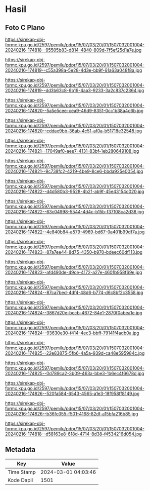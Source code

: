 # Hasil

## Foto C Plano

https://sirekap-obj-formc.kpu.go.id/2597/pemilu/pdpr/15/07/03/20/01/1507032001004-20240216-174818--95505b83-d814-4840-809d-7f5ef25d1a7e.jpg

https://sirekap-obj-formc.kpu.go.id/2597/pemilu/pdpr/15/07/03/20/01/1507032001004-20240216-174819--c55a398a-5e28-4d3e-bb9f-61a63a048f8a.jpg

https://sirekap-obj-formc.kpu.go.id/2597/pemilu/pdpr/15/07/03/20/01/1507032001004-20240216-174819--dd3b63c8-6b19-4aa3-9233-3a2c837c2364.jpg

https://sirekap-obj-formc.kpu.go.id/2597/pemilu/pdpr/15/07/03/20/01/1507032001004-20240216-174820--5a5e5cee-cea9-46d9-8351-0cc1b38a4c6b.jpg

https://sirekap-obj-formc.kpu.go.id/2597/pemilu/pdpr/15/07/03/20/01/1507032001004-20240216-174820--cddae9bb-36ab-4c51-af0a-b51718e32548.jpg

https://sirekap-obj-formc.kpu.go.id/2597/pemilu/pdpr/15/07/03/20/01/1507032001004-20240216-174821--17049af0-aee7-4131-83bf-1eb280649108.jpg

https://sirekap-obj-formc.kpu.go.id/2597/pemilu/pdpr/15/07/03/20/01/1507032001004-20240216-174821--9c738fc2-4219-4be9-8ce6-bbda925e0054.jpg

https://sirekap-obj-formc.kpu.go.id/2597/pemilu/pdpr/15/07/03/20/01/1507032001004-20240216-174822--d4d580b3-9528-4b21-ab9f-45e43154c020.jpg

https://sirekap-obj-formc.kpu.go.id/2597/pemilu/pdpr/15/07/03/20/01/1507032001004-20240216-174822--63c04998-5544-4d4c-b15b-f37108ca2d38.jpg

https://sirekap-obj-formc.kpu.go.id/2597/pemilu/pdpr/15/07/03/20/01/1507032001004-20240216-174822--4e840b84-a579-4969-bd67-0a401b99df7a.jpg

https://sirekap-obj-formc.kpu.go.id/2597/pemilu/pdpr/15/07/03/20/01/1507032001004-20240216-174823--87a7ee44-8d75-4350-b970-bdeec60df113.jpg

https://sirekap-obj-formc.kpu.go.id/2597/pemilu/pdpr/15/07/03/20/01/1507032001004-20240216-174823--afd490de-49ce-4172-a27e-4601b958f69e.jpg

https://sirekap-obj-formc.kpu.go.id/2597/pemilu/pdpr/15/07/03/20/01/1507032001004-20240216-174824--87ca7bed-4df4-48d6-b774-d6c8bf2c3558.jpg

https://sirekap-obj-formc.kpu.go.id/2597/pemilu/pdpr/15/07/03/20/01/1507032001004-20240216-174824--3867d20e-bccb-4672-84e1-2870f0abea1e.jpg

https://sirekap-obj-formc.kpu.go.id/2597/pemilu/pdpr/15/07/03/20/01/1507032001004-20240216-174824--93630e30-f414-4ec3-bbff-79141f4adb0a.jpg

https://sirekap-obj-formc.kpu.go.id/2597/pemilu/pdpr/15/07/03/20/01/1507032001004-20240216-174825--22e83875-5fb6-4a5a-939d-ca48e595984c.jpg

https://sirekap-obj-formc.kpu.go.id/2597/pemilu/pdpr/15/07/03/20/01/1507032001004-20240216-174825--0d789ca2-3b09-463a-bbe3-1b6ec4f6678d.jpg

https://sirekap-obj-formc.kpu.go.id/2597/pemilu/pdpr/15/07/03/20/01/1507032001004-20240216-174826--520fa584-6543-4565-a1e3-18f958ff8149.jpg

https://sirekap-obj-formc.kpu.go.id/2597/pemilu/pdpr/15/07/03/20/01/1507032001004-20240216-174826--b36fc055-f501-4168-82df-a15bfa216b85.jpg

https://sirekap-obj-formc.kpu.go.id/2597/pemilu/pdpr/15/07/03/20/01/1507032001004-20240216-174818--d58163e8-618d-4714-8d38-f4534216d054.jpg


## Metadata

| Key        | Value               |
| ---------- | ------------------- |
| Time Stamp | 2024-03-01 04:03:46 |
| Kode Dapil | 1501                |



